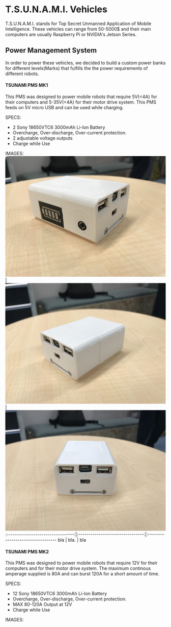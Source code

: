 # T.S.U.N.A.M.I. Vehicles

T.S.U.N.A.M.I. stands for Top Secret Unmanned Application of Mobile Intelligence. These vehicles can range from 50-5000$ and their main computers are usually Raspberry Pi or NVIDIA's Jetson Series. 

## Power Management System
In order to power these vehicles, we decided to build a custom power banks for different levels(Marks) that fulfills the the power requirements of different robots. 

#### TSUNAMI PMS MK1
This PMS was designed to power mobile robots that require 5V(<4A) for their computers and 5-35V(<4A) for their motor drive system. This PMS feeds on 5V micro USB and can be used while charging.

SPECS:
* 2 Sony 18650VTC6 3000mAh Li-Ion Battery  
* Overcharge, Over-discharge, Over-current protection.  
* 2 adjustable voltage outputs  
* Charge while Use

IMAGES:
![front](https://github.com/GodOfKebab/T.S.U.N.A.M.I./blob/master/Media/IMG_0675.jpg) | ![left-upper corner](https://github.com/GodOfKebab/T.S.U.N.A.M.I./blob/master/Media/IMG_8986.jpg) | ![left-upper corner](https://github.com/GodOfKebab/T.S.U.N.A.M.I./blob/master/Media/IMG_3791.jpg)
:---------------------------------:|:--------------------------------:|:---------------------------------
bla  |  bla. | bla




    
#### TSUNAMI PMS MK2
This PMS was designed to power mobile robots that require 12V for their computers and for their motor drive system. The maximum continous amperage supplied is 80A and can burst 120A for a short amount of time. 

SPECS:
* 12 Sony 18650VTC6 3000mAh Li-Ion Battery  
* Overcharge, Over-discharge, Over-current protection.  
* MAX 80-120A Output at 12V  
* Charge while Use

IMAGES:



